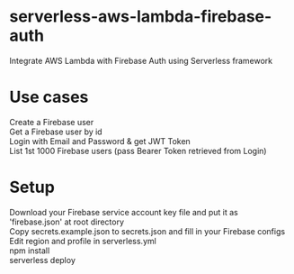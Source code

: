 # serverless-aws-lambda-firebase-auth
Integrate AWS Lambda with Firebase Auth using Serverless framework

# Use cases
Create a Firebase user\
Get a Firebase user by id\
Login with Email and Password & get JWT Token\
List 1st 1000 Firebase users (pass Bearer Token retrieved from Login)

# Setup
Download your Firebase service account key file and put it as 'firebase.json' at root directory\
Copy secrets.example.json to secrets.json and fill in your Firebase configs\
Edit region and profile in serverless.yml\
npm install\
serverless deploy
